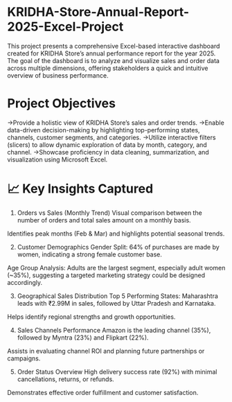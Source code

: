 # KRIDHA-Store-Annual-Report-2025-Excel-Project
This project presents a comprehensive Excel-based interactive dashboard created for KRIDHA Store’s annual performance report for the year 2025. The goal of the dashboard is to analyze and visualize sales and order data across multiple dimensions, offering stakeholders a quick and intuitive overview of business performance.
# Project Objectives
->Provide a holistic view of KRIDHA Store’s sales and order trends.
->Enable data-driven decision-making by highlighting top-performing states, channels, customer segments, and categories.
->Utilize interactive filters (slicers) to allow dynamic exploration of data by month, category, and channel.
->Showcase proficiency in data cleaning, summarization, and visualization using Microsoft Excel.

# 📈 Key Insights Captured
1. Orders vs Sales (Monthly Trend)
Visual comparison between the number of orders and total sales amount on a monthly basis.

Identifies peak months (Feb & Mar) and highlights potential seasonal trends.

2. Customer Demographics
Gender Split: 64% of purchases are made by women, indicating a strong female customer base.

Age Group Analysis: Adults are the largest segment, especially adult women (~35%), suggesting a targeted marketing strategy could be designed accordingly.

3. Geographical Sales Distribution
Top 5 Performing States: Maharashtra leads with ₹2.99M in sales, followed by Uttar Pradesh and Karnataka.

Helps identify regional strengths and growth opportunities.

4. Sales Channels Performance
Amazon is the leading channel (35%), followed by Myntra (23%) and Flipkart (22%).

Assists in evaluating channel ROI and planning future partnerships or campaigns.

5. Order Status Overview
High delivery success rate (92%) with minimal cancellations, returns, or refunds.

Demonstrates effective order fulfillment and customer satisfaction.
